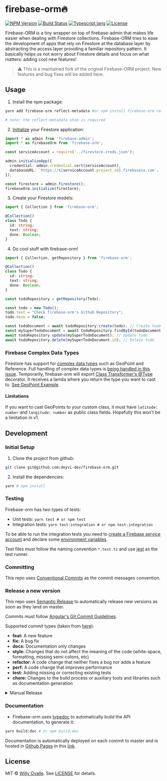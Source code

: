 # firebase-orm🔥

[![NPM Version](https://img.shields.io/npm/v/firebase-orm.svg?style=flat)](https://www.npmjs.com/package/firebase-orm)
[![Build Status](https://travis-ci.com/deyvi-dev/firebase-orm.svg?token=KsyisFHzgCusk2sapuJe&branch=master)](https://travis-ci.com/deyvi-dev/firebase-orm)
[![Typescript lang](https://img.shields.io/badge/Language-Typescript-Blue.svg)](https://www.typescriptlang.org)
[![License](https://img.shields.io/npm/l/firebase-orm.svg?style=flat)](https://www.npmjs.com/package/firebase-orm)

Firebase-ORM is a tiny wrapper on top of firebase-admin that makes life easier when dealing with Firestore collections. Firebase-ORM tries to ease the development of apps that rely on Firestore at the database layer by abstracting the access layer providing a familiar repository pattern. It basically helps us not worry about Firestore details and focus on what matters: adding cool new features!


> :warning: This is a maintained fork of the original Firebase-ORM project. New features and bug fixes will be added here.

## Usage

1.  Install the npm package:

```bash
yarn add firebase-orm reflect-metadata #or npm install firebase-orm reflect-metadata

# note: the reflect-metadata shim is required
```

2. [Initialize](https://firebase.google.com/docs/firestore/quickstart#initialize) your Firestore application:

```typescript
import * as admin from 'firebase-admin';
import * as firebaseOrm from 'firebase-orm';

const serviceAccount = require('../firestore.creds.json');

admin.initializeApp({
  credential: admin.credential.cert(serviceAccount),
  databaseURL: `https://${serviceAccount.project_id}.firebaseio.com`,
});

const firestore = admin.firestore();
firebaseOrm.initialize(firestore);
```

3.  Create your Firestore models:

```typescript
import { Collection } from 'firebase-orm';

@Collection()
class Todo {
  id: string;
  text: string;
  done: Boolean;
}
```

4.  Do cool stuff with firebase-orm!

```typescript
import { Collection, getRepository } from 'firebase-orm';

@Collection()
class Todo {
  id: string;
  text: string;
  done: Boolean;
}

const todoRepository = getRepository(Todo);

const todo = new Todo();
todo.text = "Check firebase-orm's Github Repository";
todo.done = false;

const todoDocument = await todoRepository.create(todo); // Create todo
const mySuperTodoDocument = await todoRepository.findById(todoDocument.id); // Read todo
await todoRepository.update(mySuperTodoDocument); // Update todo
await todoRepository.delete(mySuperTodoDocument.id); // Delete todo
```

### Firebase Complex Data Types

Firestore has support for [complex data types](https://firebase.google.com/docs/firestore/manage-data/data-types) such as GeoPoint and Reference. Full handling of complex data types is [being handled in this issue](https://github.com/deyvi-dev/firebase-orm/issues/58). Temporarily, firebase-orm will export [Class Transformer's @Type](https://github.com/typestack/class-transformer#working-with-nested-objects) decorator. It receives a lamda where you return the type you want to cast to. [See GeoPoint Example](https://github.com/deyvi-dev/firebase-orm/blob/d8f79090b7006675f2cb5014bb5ca7a9dfbfa8c1/src/BaseFirestoreRepository.spec.ts#L471-L476).

#### Limitations

If you want to cast GeoPoints to your custom class, it must have `latitude: number` and `longitude: number` as public class fields. Hopefully this won't be a limitation in v1.

## Development

### Initial Setup

1.  Clone the project from github:

```bash
git clone git@github.com:deyvi-dev/firebase-orm.git
```

2.  Install the dependencies:

```bash
yarn # npm install
```

### Testing

Firebase-orm has two types of tests:

- Unit tests: `yarn test # or npm test`
- Integration tests: `yarn test:integration # or npm test:integration`

To be able to run the integration tests you need to [create a Firebase service account](https://firebase.google.com/docs/admin/setup#initialize_the_sdk) and declare some [environment variables](https://github.com/deyvi-dev/firebase-orm/blob/master/test/setup.ts#L5-L13).

Test files must follow the naming convention `*.test.ts` and use [jest](https://jestjs.io/) as the test runner.

### Committing

This repo uses [Conventional Commits](https://www.conventionalcommits.org/) as the commit messages convention.

### Release a new version

This repo uses [Semantic Release](https://github.com/semantic-release/semantic-release) to automatically release new versions as soon as they land on master.

Commits must follow [Angular's Git Commit Guidelines](https://github.com/angular/angular.js/blob/master/DEVELOPERS.md#-git-commit-guidelines).

Supported commit types (taken from [here](https://github.com/angular/angular.js/blob/master/DEVELOPERS.md#type)):

- **feat:** A new feature
- **fix:** A bug fix
- **docs:** Documentation only changes
- **style:** Changes that do not affect the meaning of the code (white-space, formatting, missing semi-colons, etc)
- **refactor:** A code change that neither fixes a bug nor adds a feature
- **perf:** A code change that improves performance
- **test:** Adding missing or correcting existing tests
- **chore:** Changes to the build process or auxiliary tools and libraries such as documentation generation

<details>
  <summary>Manual Release</summary>
  If, by any reason, a manual release must be done, these are the instructions:

- To release a new version to npm, first we have to create a new tag:

```bash
npm version [ major | minor | patch ] -m "Relasing version"
git push --follow-tags
```

- Then we can publish the package to npm registry:

```bash
npm publish
```

- To deploy the documentation:

```bash
yarn deploy:doc # or npm deploy:doc
```

</details>

### Documentation

- Firebase-orm uses [typedoc](https://typedoc.org/) to automatically build the API documentation, to generate it:

```bash
yarn build:doc # or npm build:doc
```

Documentation is automatically deployed on each commit to master and is hosted in [Github Pages](https://pages.github.com/) in this [link](https://deyvi-dev.github.io/firebase-orm).

## License

MIT © [Willy Ovalle](https://github.com/deyvi-dev). See [LICENSE](https://github.com/deyvi-dev/firebase-orm/blob/master/LICENSE) for details.
